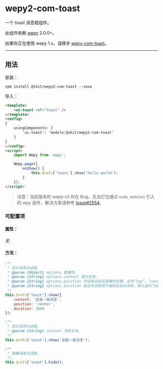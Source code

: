 # wepy2-com-toast

一个 toast 消息框组件。

此组件依赖 [wepy](https://github.com/Tencent/wepy) 2.0.0+。

如果你正在使用 wepy 1.x，请移步 [wepy-com-toast](https://github.com/fudiwei/wepy-com-toast)。

---

## 用法

安装：

``` shell
npm install @skit/wepy2-com-toast --save
```

导入：

``` html
<template>
    <ui-toast ref="toast" />
</template>
<config>
{
    usingComponents: {
        'ui-toast': 'module:@skit/wepy2-com-toast'
    }
}
</config>
<script>
    import Wepy from 'wepy';

    Wepy.page({
        onShow() {
            this.$refs['toast'].show('hello world');
        }
    });
</script>
```

> 注意：当前版本的 wepy-cli 存在 Bug，无法打包通过 `node_modules` 引入的 wpy 组件，解决方案请参考 [Issue#2554](https://github.com/Tencent/wepy/issues/2554)。

### 可配置项

#### 属性：

*无*

#### 方法：

``` javascript
/**
 * 显示消息对话框。
 * @param {Object} options 配置项。
 * @param {String} options.content 提示文本。
 * @param {String} options.position 对话框出现在屏幕的位置，支持“top”、“center”、“bottom”，默认值为“bottom”。
 * @param {String} options.duration 指定对话框若干毫秒后自动消失，默认值为“2000”。
 */
this.$refs['toast'].show({
    content: '这是一条消息',
    position: 'center',
    duration: 3000
});

/**
 * 显示消息对话框。
 * @param {String} content 消息文本。
 */
this.$refs['toast'].show('这是一条消息');

/**
 * 隐藏消息对话框。
 */
this.$refs['toast'].hide();
```
